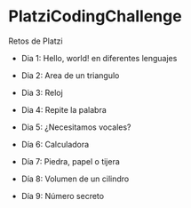 # PlatziCodingChallenge
Retos de Platzi

- Dia 1: Hello, world! en diferentes lenguajes

- Dia 2: Area de un triangulo

- Dia 3: Reloj

- Dia 4: Repite la palabra

- Dia 5: ¿Necesitamos vocales?

- Día 6: Calculadora

- Día 7: Piedra, papel o tijera

- Día 8: Volumen de un cilindro

- Día 9: Número secreto